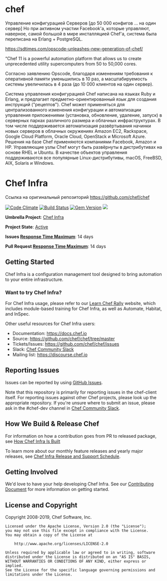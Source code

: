 # chef

Управление конфигурацией Серверов [до 50 000 конфигов … на один сервер]
Но при активном участии Facebook'а, которые управляют, наверное, самой большой в мире инсталляцией Chef'а, система была переписана на Erlang + PostgreSQL.

https://sdtimes.com/opscode-unleashes-new-generation-of-chef/

“Chef 11 is a powerful automation platform that allows us to create unprecedented utility supercomputers from 50 to 50,000 cores.

Согласно заявлению Opscode, благодаря изменениям требования к оперативной памяти уменьшились в 10 раз, а масштабируемость системы увеличилась в 4 раза (до 10 000 клиентов на один сервер).

Система управления конфигурацией Chef написана на языках Ruby и Erlang, и предлагает предметно-ориентированный язык для создания инструкций ("рецептов"). Chef может применяться для централизованного изменения конфигурации и автоматизации управления приложениями (установка, обновление, удаление, запуск) в серверных парках различного размера и облачных инфраструктурах. В том числе поддерживается автоматизация развёртывания начинки новых серверов в облачных окружениях Amazon EC2, Rackspace, Google Cloud Platform, Oracle Cloud, OpenStack и Microsoft Azure. Решения на базе Chef применяются компаниями Facebook, Amazon и HP. Управляющие узлы Chef могут быть развёрнуты в дистрибутивах на основе RHEL и Ubuntu. В качестве объектов управления поддерживаются все популярные Linux-дистрибутивы, macOS, FreeBSD, AIX, Solaris и Windows.


# Chef Infra
Ссылка на оригинальный репозиторий
https://github.com/chef/chef

[![Code Climate](https://codeclimate.com/github/chef/chef.svg)](https://codeclimate.com/github/chef/chef)
[![Build Status](https://badge.buildkite.com/c82093430ceec7d27af05febb9dcafe3aa331fff9d74c0ab9d.svg?branch=master)](https://buildkite.com/chef-oss/chef-chef-master-verify)
[![Gem Version](https://badge.fury.io/rb/chef.svg)](https://badge.fury.io/rb/chef)
[![](https://img.shields.io/badge/Release%20Policy-Cadence%20Release-brightgreen.svg)](https://github.com/chef/chef/blob/v15.2.21/docs/dev/design_documents/client_release_cadence.md)

**Umbrella Project**: [Chef Infra](https://github.com/chef/chef-oss-practices/blob/master/projects/chef-infra.md)

**Project State**: [Active](https://github.com/chef/chef-oss-practices/blob/master/repo-management/repo-states.md#active)

**Issues [Response Time Maximum](https://github.com/chef/chef-oss-practices/blob/master/repo-management/repo-states.md)**: 14 days

**Pull Request [Response Time Maximum](https://github.com/chef/chef-oss-practices/blob/master/repo-management/repo-states.md)**: 14 days

## Getting Started

Chef Infra is a configuration management tool designed to bring automation to your entire infrastructure.

### Want to try Chef Infra?

For Chef Infra usage, please refer to our [Learn Chef Rally](https://learn.chef.io/) website, which includes module-based training for Chef Infra, as well as Automate, Habitat, and InSpec.

Other useful resources for Chef Infra users:

- Documentation: <https://docs.chef.io>
- Source: <https://github.com/chef/chef/tree/master>
- Tickets/Issues: <https://github.com/chef/chef/issues>
- Slack: [Chef Community Slack](https://community-slack.chef.io/)
- Mailing list: <https://discourse.chef.io>

## Reporting Issues

Issues can be reported by using [GitHub Issues](https://github.com/chef/chef/issues).

Note that this repository is primarily for reporting issues in the chef-client itself. For reporting issues against other Chef projects, please look up the appropriate repository. If you're unsure where to submit an issue, please ask in the #chef-dev channel in [Chef Community Slack](https://community-slack.chef.io/).

## How We Build & Release Chef

For information on how a contribution goes from PR to released package, see [How Chef Infra Is Built](docs/dev/design_documents/how_chef_is_tested_and_built.md)

To learn more about our monthly feature releases and yearly major releases, see [Chef Infra Release and Support Schedule](./docs/dev/policy/release_and_support_schedule.md).

## Getting Involved

We'd love to have your help developing Chef Infra. See our [Contributing Document](./CONTRIBUTING.md) for more information on getting started.

## License and Copyright

Copyright 2008-2019, Chef Software, Inc.

```
Licensed under the Apache License, Version 2.0 (the "License");
you may not use this file except in compliance with the License.
You may obtain a copy of the License at

    http://www.apache.org/licenses/LICENSE-2.0

Unless required by applicable law or agreed to in writing, software
distributed under the License is distributed on an "AS IS" BASIS,
WITHOUT WARRANTIES OR CONDITIONS OF ANY KIND, either express or implied.
See the License for the specific language governing permissions and
limitations under the License.
```


